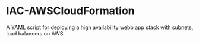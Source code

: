 # IAC-AWSCloudFormation

A YAML script for deploying a high availability webb app stack with subnets, load balancers on AWS
